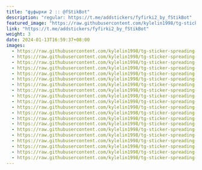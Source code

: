 ```yaml
---
title: "фуфырки 2 :: @fStikBot"
description: "regular: https://t.me/addstickers/fyfirki2_by_fStikBot"
featured_image: "https://raw.githubusercontent.com/kylelin1998/tg-sticker-spreading-worldwide-images/main/img/dd59190b-eabc-4894-9220-871bafd1eb48.jpg"
link: "https://t.me/addstickers/fyfirki2_by_fStikBot"
weight: 3
date: 2024-01-13T16:59:37+08:00
images:
  - https://raw.githubusercontent.com/kylelin1998/tg-sticker-spreading-worldwide-images/main/img/dd59190b-eabc-4894-9220-871bafd1eb48.jpg
  - https://raw.githubusercontent.com/kylelin1998/tg-sticker-spreading-worldwide-images/main/img/d6622c3d-afc8-41fb-bc76-c8deb3d21531.jpg
  - https://raw.githubusercontent.com/kylelin1998/tg-sticker-spreading-worldwide-images/main/img/d0506ec6-6f21-421e-84f6-7faf8ef01507.jpg
  - https://raw.githubusercontent.com/kylelin1998/tg-sticker-spreading-worldwide-images/main/img/0a995194-9fba-4abd-b71b-4bf3dfdd3728.jpg
  - https://raw.githubusercontent.com/kylelin1998/tg-sticker-spreading-worldwide-images/main/img/1174e4db-78c9-4472-90e3-83dbaac7dc65.jpg
  - https://raw.githubusercontent.com/kylelin1998/tg-sticker-spreading-worldwide-images/main/img/f3572f11-79d9-45e1-914e-62fc495385a8.jpg
  - https://raw.githubusercontent.com/kylelin1998/tg-sticker-spreading-worldwide-images/main/img/a6a8a2b0-e118-4e88-9bc3-68a0345c772b.jpg
  - https://raw.githubusercontent.com/kylelin1998/tg-sticker-spreading-worldwide-images/main/img/f9d51fa2-1b51-4a40-b60b-86962bcfeabf.jpg
  - https://raw.githubusercontent.com/kylelin1998/tg-sticker-spreading-worldwide-images/main/img/ea4e9b77-61a7-49b2-8c4d-53bf00af34ac.jpg
  - https://raw.githubusercontent.com/kylelin1998/tg-sticker-spreading-worldwide-images/main/img/752ae7a5-971c-44d1-8208-93c118101d4d.jpg
  - https://raw.githubusercontent.com/kylelin1998/tg-sticker-spreading-worldwide-images/main/img/1ad878eb-dfb4-4a37-8e11-1d7eb85f81bc.jpg
  - https://raw.githubusercontent.com/kylelin1998/tg-sticker-spreading-worldwide-images/main/img/59dc5d9f-ff99-461c-8ee2-03a46be0a067.jpg
  - https://raw.githubusercontent.com/kylelin1998/tg-sticker-spreading-worldwide-images/main/img/0db1499f-479a-4784-900f-e1e9886f4c4f.jpg
  - https://raw.githubusercontent.com/kylelin1998/tg-sticker-spreading-worldwide-images/main/img/029b4751-962e-4bf3-9ac3-4aef9f423f3e.jpg
  - https://raw.githubusercontent.com/kylelin1998/tg-sticker-spreading-worldwide-images/main/img/8233a209-d5bd-47ac-8bb8-96e637b51eff.jpg
  - https://raw.githubusercontent.com/kylelin1998/tg-sticker-spreading-worldwide-images/main/img/993cb9c6-cd7b-4824-87fe-af82ff5c3ebb.jpg
  - https://raw.githubusercontent.com/kylelin1998/tg-sticker-spreading-worldwide-images/main/img/f9f4af47-b301-4e62-9502-46b818c117aa.jpg
  - https://raw.githubusercontent.com/kylelin1998/tg-sticker-spreading-worldwide-images/main/img/03c9802b-2d0a-42bc-9af4-c7ad34560b08.jpg
  - https://raw.githubusercontent.com/kylelin1998/tg-sticker-spreading-worldwide-images/main/img/e6b881f2-d12e-4e38-a0cb-137e3e6e1467.jpg
  - https://raw.githubusercontent.com/kylelin1998/tg-sticker-spreading-worldwide-images/main/img/a971254c-2ad7-489c-af0d-70ace2b93e18.jpg
---
```

